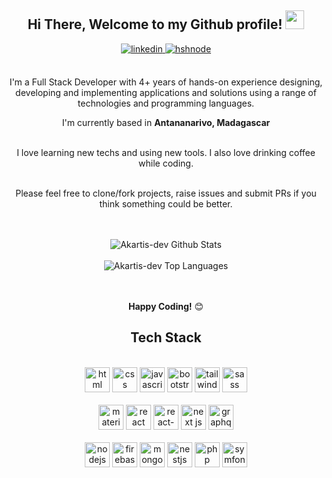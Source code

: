 <div align="center">
<h2> Hi There, Welcome to my Github profile! <img src="https://raw.githubusercontent.com/abdoachhoubi/abdoachhoubi/main/gifs/Hi.gif" width="30"></h2>
<a href="https://www.linkedin.com/in/akartis-dev/" target="_blank">
<img src=https://img.shields.io/badge/linkedin-%2300acee.svg?color=405DE6&style=for-the-badge&logo=linkedin&logoColor=white alt="linkedin" style="margin-bottom: 5px;" />
</a>
<a href="mailto:sramamonjinirina@gmail.com" target="_blank">
<img src="https://img.shields.io/badge/Gmail-D14836?style=for-the-badge&logo=gmail&logoColor=white" alt=hshnode style="margin-bottom: 5px;" />
</a>
<br />
<br />

I'm a Full Stack Developer with 4+ years of hands-on experience designing, developing and implementing applications and solutions using a range of technologies and programming languages.
<br />

I'm currently based in **Antananarivo, Madagascar**

<br />
I love learning new techs and using new tools. I also love drinking coffee while coding.
<br />
<br />

Please feel free to clone/fork projects, raise issues and submit PRs if you think something could be better.<br />
<br />
<br />

<img align="center" src="https://github-readme-stats.vercel.app/api?username=akartis-dev&include_all_commits=true&count_private=true&show_icons=true&line_height=30&title_color=CDB4DB&icon_color=CDB4DB&text_color=D3D3D3&bg_color=0A0A0A" alt="Akartis-dev Github Stats">
<br />
<br />
<img src="https://github-readme-stats.vercel.app/api/top-langs/?username=akartis-dev&layout=compact&theme=dark&bg_color=0A0A0A&hide=scss" alt="Akartis-dev Top Languages"/>
<br />
<br />
<br />

**Happy Coding!** 😊

</div>

<div align="center">

## Tech Stack

<br />
<a margin="10" href="https://developer.mozilla.org/en-US/docs/Web/HTML" target="_blank"><img margin="10px" height="40" src="https://github.com/abdoachhoubi/abdoachhoubi/blob/main/svgs/html.svg" alt="html"></a>
<a margin="10" href="https://developer.mozilla.org/en-US/docs/Web/CSS" target="_blank"><img margin="10px" height="40" src="https://github.com/abdoachhoubi/abdoachhoubi/blob/main/svgs/css.svg" alt="css"></a>
<a margin="10" href="https://developer.mozilla.org/en-US/docs/Web/JavaScript" target="_blank"><img margin="10px" height="40" src="https://github.com/abdoachhoubi/abdoachhoubi/blob/main/svgs/javascript.svg" alt="javascript"></a>
<a margin="10" href="https://getbootstrap.com" target="_blank"><img margin="10px" height="40" src="https://github.com/abdoachhoubi/abdoachhoubi/blob/main/svgs/bootstrap.svg" alt="bootstrap"></a>
<a margin="10" href="https://tailwindcss.com" target="_blank"><img margin="10px" height="40" src="https://github.com/abdoachhoubi/abdoachhoubi/blob/main/svgs/tailwind.svg" alt="tailwind"></a>
<a margin="10" href="https://sass-lang.com" target="_blank"><img margin="10px" height="40" src="https://github.com/abdoachhoubi/abdoachhoubi/blob/main/svgs/sass.svg" alt="sass"></a>
<br />
<br />
<a margin="10" href="https://mui.com" target="_blank"><img margin="10px" height="40" src="https://github.com/abdoachhoubi/abdoachhoubi/blob/main/svgs/materialui.svg" alt="material ui"></a>
<a margin="10" href="https://reactjs.org" target="_blank"><img margin="10px" height="40" src="https://github.com/abdoachhoubi/abdoachhoubi/blob/main/svgs/react.svg" alt="react"></a>
  <a margin="10" href="https://reactnative.dev" target="_blank"><img margin="10px" height="40" src="https://www.datocms-assets.com/45470/1631026680-logo-react-native.png" alt="react-native"></a>
<a margin="10" href="https://nextjs.org" target="_blank"><img margin="10px" height="40" src="https://github.com/abdoachhoubi/abdoachhoubi/blob/main/svgs/nextjs.svg" alt="next js"></a>
<a margin="10" href="https://graphql.org" target="_blank"><img margin="10px" height="40" src="https://github.com/abdoachhoubi/abdoachhoubi/blob/main/svgs/graphql.svg" alt="graphql"></a>
<br />
<br />
<a margin="10" href="https://nodejs.org" target="_blank"><img margin="10px" height="40" src="https://github.com/abdoachhoubi/abdoachhoubi/blob/main/svgs/nodejs.svg" alt="nodejs"></a>
<a margin="10" href="https://firebase.google.com" target="_blank"><img margin="10px" height="40" src="https://github.com/abdoachhoubi/abdoachhoubi/blob/main/svgs/firebase.svg" alt="firebase"></a>
<a margin="10" href="https://mongodb.com" target="_blank"><img margin="10px" height="40" src="https://github.com/abdoachhoubi/abdoachhoubi/blob/main/svgs/mongodb.svg" alt="mongodb"></a>
  <a margin="10" href="https://nestjs.com/" target="_blank"><img margin="10px" height="40" src="https://d33wubrfki0l68.cloudfront.net/e937e774cbbe23635999615ad5d7732decad182a/26072/logo-small.ede75a6b.svg" alt="nestjs"></a>
    <a margin="10" href="https://www.php.net/" target="_blank"><img margin="10px" height="40" src="https://upload.wikimedia.org/wikipedia/commons/thumb/3/31/Webysther_20160423_-_Elephpant.svg/350px-Webysther_20160423_-_Elephpant.svg.png" alt="php"></a>
    <a margin="10" href="https://symfony.com" target="_blank"><img margin="10px" height="40" src="https://symfony.com/logos/symfony_white_03.png" alt="symfony"></a>
